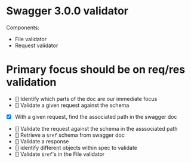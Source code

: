 # Swagger 3.0.0 validator

Components:

- File validator
- Request validator

# Primary focus should be on req/res validation

- [] Identify which parts of the doc are our immediate focus
- [] Validate a given request against the schema
- [x] With a given request, find the associated path in the swagger doc
- [] Validate the request against the schema in the asssociated path
- [] Retrieve a `$ref` schema from swagger doc
- [] Validate a response
- [] identify different objects within spec to validate
- [] Validate `$ref`'s in the File validator
